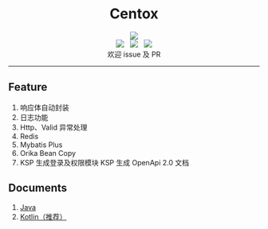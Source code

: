 <div align = "center">
<h1>Centox</h1>
</div>

<div align="center">
    <img src="https://count.getloli.com/get/@sagiri-kawaii01-centox?theme=asoul" /><br>
</div>

<div align="center">
    <a target="_blank">
        <img src="https://img.shields.io/github/license/Sagiri-kawaii01/centox">
    </a>&nbsp;
    <a target="https://mvnrepository.com/artifact/io.github.sagiri-kawaii01/spring-boot-starter-centox">
        <img src="https://img.shields.io/maven-central/v/io.github.sagiri-kawaii01/centox">
    </a>&nbsp;
    <a target="_blank">
        <img src="https://img.shields.io/badge/Spring%20Boot-2.7.0+-green">
    </a>
</div>

<div align="center">
欢迎 issue 及 PR
</div>

---

## Feature
1. 响应体自动封装
2. 日志功能
3. Http、Valid 异常处理
4. Redis
5. Mybatis Plus
6. Orika Bean Copy
7. KSP 生成登录及权限模块
KSP 生成 OpenApi 2.0 文档

## Documents
1. [Java](./docs/java/README.md)
2. [Kotlin（推荐）](./docs/kotlin/README.md)